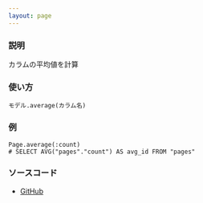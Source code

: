 ```yaml
---
layout: page
---
```


### 説明

カラムの平均値を計算

### 使い方

    モデル.average(カラム名)

### 例

    Page.average(:count)
    # SELECT AVG("pages"."count") AS avg_id FROM "pages"

### ソースコード

- [GitHub](https://github.com/rails/rails/blob/984c3ef2775781d47efa9f541ce570daa2434a80/activerecord/lib/active_record/relation/calculations.rb#L59)
